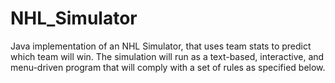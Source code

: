 # NHL_Simulator
Java implementation of an NHL Simulator, that uses team stats to predict which team will win. The simulation will run as a text-based, interactive, and menu-driven program that will comply with a set of rules as specified below.
